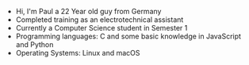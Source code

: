 <!---
Loominux/Loominux is a ✨ special ✨ repository because its `README.md` (this file) appears on your GitHub profile.
You can click the Preview link to take a look at your changes.
--->

- Hi, I'm Paul a 22 Year old guy from Germany
- Completed training as an electrotechnical assistant
- Currently a Computer Science student in Semester 1
- Programming languages: C and some basic knowledge in JavaScript and Python
- Operating Systems: Linux and macOS
